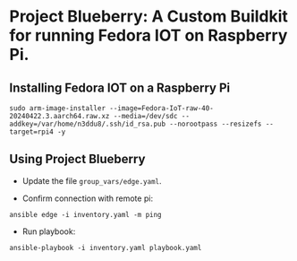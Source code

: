 # Project Blueberry: A Custom Buildkit for running Fedora IOT on Raspberry Pi.

## Installing Fedora IOT on a Raspberry Pi

```shell
sudo arm-image-installer --image=Fedora-IoT-raw-40-20240422.3.aarch64.raw.xz --media=/dev/sdc --addkey=/var/home/n3ddu8/.ssh/id_rsa.pub --norootpass --resizefs --target=rpi4 -y
```

## Using Project Blueberry

- Update the file `group_vars/edge.yaml`.

- Confirm connection with remote pi:
```shell
ansible edge -i inventory.yaml -m ping
```

- Run playbook:
```shell
ansible-playbook -i inventory.yaml playbook.yaml
```
